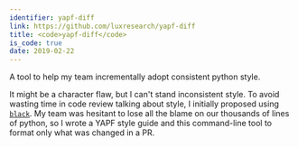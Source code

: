 ```yaml
---
identifier: yapf-diff
link: https://github.com/luxresearch/yapf-diff
title: <code>yapf-diff</code>
is_code: true
date: 2019-02-22
---
```


A tool to help my team incrementally adopt consistent python style.

It might be a character flaw, but I can't stand inconsistent style. To avoid wasting time in code review talking about style, I initially proposed using [`black`](https://pypi.org/project/black/). My team was hesitant to lose all the blame on our thousands of lines of python, so I wrote a YAPF style guide and this command-line tool to format only what was changed in a PR.
